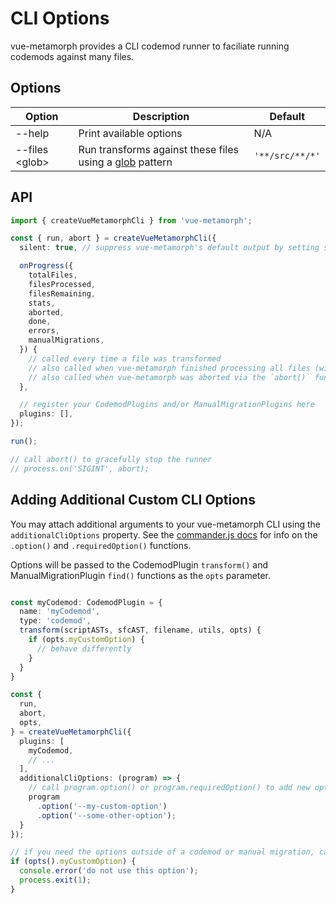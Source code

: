 # CLI Options

vue-metamorph provides a CLI codemod runner to faciliate running codemods against many files.

## Options

| Option | Description | Default |
| - | - | - |
| --help | Print available options | N/A |
| --files \<glob> | Run transforms against these files using a [glob](https://www.npmjs.com/package/glob) pattern | `'**/src/**/*'` |

## API

```ts twoslash
import { createVueMetamorphCli } from 'vue-metamorph';

const { run, abort } = createVueMetamorphCli({
  silent: true, // suppress vue-metamorph's default output by setting silent:true

  onProgress({
    totalFiles,
    filesProcessed,
    filesRemaining,
    stats,
    aborted,
    done,
    errors,
    manualMigrations,
  }) {
    // called every time a file was transformed
    // also called when vue-metamorph finished processing all files (with done:true)
    // also called when vue-metamorph was aborted via the `abort()` function (with aborted:true)
  },

  // register your CodemodPlugins and/or ManualMigrationPlugins here
  plugins: [],
});

run();

// call abort() to gracefully stop the runner
// process.on('SIGINT', abort);

```

## Adding Additional Custom CLI Options

You may attach additional arguments to your vue-metamorph CLI using the `additionalCliOptions` property. See the [commander.js docs](https://github.com/tj/commander.js?tab=readme-ov-file#options) for info on the `.option()` and `.requiredOption()` functions.

Options will be passed to the CodemodPlugin `transform()` and ManualMigrationPlugin `find()` functions as the `opts` parameter.

```ts

const myCodemod: CodemodPlugin = {
  name: 'myCodemod',
  type: 'codemod',
  transform(scriptASTs, sfcAST, filename, utils, opts) {
    if (opts.myCustomOption) {
      // behave differently
    }
  }
}

const {
  run,
  abort,
  opts,
} = createVueMetamorphCli({
  plugins: [
    myCodemod,
    // ...
  ],
  additionalCliOptions: (program) => {
    // call program.option() or program.requiredOption() to add new options
    program
      .option('--my-custom-option')
      .option('--some-other-option');
  }
});

// if you need the options outside of a codemod or manual migration, call opts()
if (opts().myCustomOption) {
  console.error('do not use this option');
  process.exit(1);
}

```
